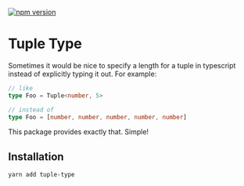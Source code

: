 [![npm version](https://badge.fury.io/js/tuple-type.svg)](https://badge.fury.io/js/tuple-type)

# Tuple Type

Sometimes it would be nice to specify a length for a tuple in typescript instead
of explicitly typing it out. For example:

```ts
// like
type Foo = Tuple<number, 5>

// instead of
type Foo = [number, number, number, number, number]
```

This package provides exactly that. Simple!

## Installation

```bash
yarn add tuple-type
```
